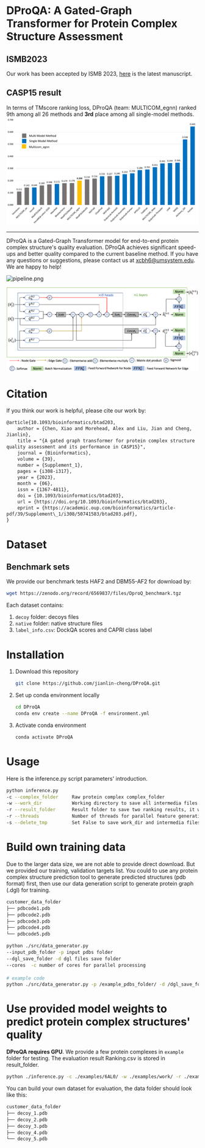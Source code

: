 # DProQA: A Gated-Graph Transformer for Protein Complex Structure Assessment

## ISMB2023

Our work has been accepted by ISMB 2023, [here](https://academic.oup.com/bioinformatics/article/39/Supplement_1/i308/7210460) is the latest manuscript.

## CASP15 result

In terms of TMscore ranking loss, DProQA (team: MULTICOM_egnn) ranked 9th among all 26 methods and **3rd** place among all single-model methods.
![tm_loss.png](./images/CASP15.png)

------------------------
DProQA is a Gated-Graph Transformer model for  end-to-end protein complex structure's quality evaluation. DProQA achieves significant speed-ups and better quality compared to the current baseline method. If you have any questions or suggestions, please contact us at  <xcbh6@umsystem.edu>. We are happy to help!

![pipeline.png](./images/pipeline.png)

![gated_graph_transformer.png](./images/GGT_V4.png)

# Citation

If you think our work is helpful, please cite our work by:

```
@article{10.1093/bioinformatics/btad203,
    author = {Chen, Xiao and Morehead, Alex and Liu, Jian and Cheng, Jianlin},
    title = "{A gated graph transformer for protein complex structure quality assessment and its performance in CASP15}",
    journal = {Bioinformatics},
    volume = {39},
    number = {Supplement_1},
    pages = {i308-i317},
    year = {2023},
    month = {06},
    issn = {1367-4811},
    doi = {10.1093/bioinformatics/btad203},
    url = {https://doi.org/10.1093/bioinformatics/btad203},
    eprint = {https://academic.oup.com/bioinformatics/article-pdf/39/Supplement\_1/i308/50741583/btad203.pdf},
}
```

# Dataset
## Benchmark sets

We provide our benchmark tests HAF2 and DBM55-AF2 for download by:

```bash
wget https://zenodo.org/record/6569837/files/DproQ_benchmark.tgz
```

Each dataset contains:

1. `decoy` folder: decoys files
2. `native` folder: native structure files
3. `label_info.csv`: DockQA scores and CAPRI class label

# Installation

1. Download this repository
   
   ```bash
   git clone https://github.com/jianlin-cheng/DProQA.git
   ```

2. Set up conda environment locally
   
   ```bash
   cd DProQA
   conda env create --name DProQA -f environment.yml
   ```

3. Activate conda environment
   
   ```bash
   conda activate DProQA
   ```

# Usage

Here is the inference.py script parameters' introduction.

```bash
python inference.py
-c --complex_folder     Raw protein complex complex_folder
-w --work_dir           Working directory to save all intermedia files and folders, it will be created if it is not exit
-r --result_folder      Result folder to save two ranking results, it will be created if it is not exit
-r --threads            Number of threads for parallel feature generation and dataloader, default=10
-s --delete_tmp         Set False to save work_dir and intermedia files, otherwise set True, default=False
```

# Build own training data
Due to the larger data size, we are not able to provide direct download. But we provided our training, validation targets list. You could to use any protein complex structure prediction tool to generate predicted structures (pdb format) first, then use our data generation script to generate protein graph (.dgl) for training. 

```bash
customer_data_folder
├── pdbcode1.pdb
├── pdbcode2.pdb
├── pdbcode3.pdb
├── pdbcode4.pdb
└── pdbcode5.pdb
```

```bash
python ./src/data_generator.py
--input_pdb_folder -p input pdbs folder
--dgl_save_folder -d dgl files save folder
--cores  -c number of cores for parallel processing

# example code
python ./src/data_generator.py -p /example_pdbs_folder/ -d /dgl_save_folder -c 10
```


# Use provided model weights to predict protein complex structures' quality

**DProQA requires GPU**. We provide a few protein complexes in `example` folder for testing. The evaluation result Ranking.csv is stored in result_folder.

```bash
python ./inference.py -c ./examples/6AL0/ -w ./examples/work/ -r ./examples/result
```

You can build your own dataset for evaluation, the data folder should look like this:

```bash
customer_data_folder
├── decoy_1.pdb
├── decoy_2.pdb
├── decoy_3.pdb
├── decoy_4.pdb
└── decoy_5.pdb
```
